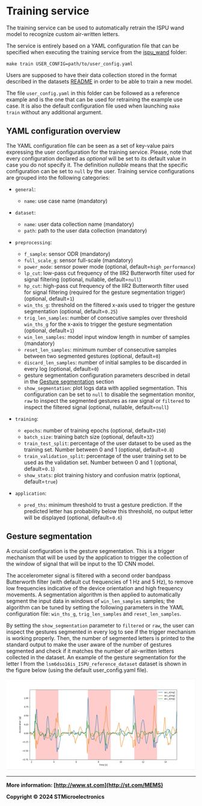 # Training service

The training service can be used to automatically retrain the ISPU wand model
to recognize custom air-written letters.

The service is entirely based on a YAML configuration file that can be specified when executing the training service from the [ispu_wand](..) folder:

```shell
make train USER_CONFIG=path/to/user_config.yaml
```

Users are supposed to have their data collection stored in the format described in the datasets [README](../datasets/README.md) in order to be able to train a new model.

The file `user_config.yaml` in this folder can be followed as a reference example and is the one that can be used for retraining the example use case. It is also the default configuration file used when launching `make train` without any additional argument.

## YAML configuration overview

The YAML configuration file can be seen as a set of key-value pairs expressing the user configuration for the training service. Please, note that every configuration declared as *optional* will be set to its default value in case you do not specify it. The definition *nullable* means that the specific configuration can be set to `null` by the user. Training service configurations are grouped into the following categories:
- `general`:
	- `name`: use case name (mandatory)

- `dataset`:
	- `name`: user data collection name (mandatory)
	- `path`: path to the user data collection (mandatory)

- `preprocessing`:
	- `f_sample`: sensor ODR (mandatory)
	- `full_scale_g`: sensor full-scale (mandatory)
	- `power_mode`: sensor power mode (optional, default=`high_performance`)
	- `lp_cut`: low-pass cut frequency of the IIR2 Butterworth filter used for signal filtering (optional, nullable, default=`null`)
	- `hp_cut`: high-pass cut frequency of the IIR2 Butterworth filter used for signal filtering (required for the gesture segmentation trigger) (optional, default=`1`)
	- `win_ths_g`: threshold on the filtered x-axis used to trigger the gesture segmentation (optional, default=`0.25`)
	- `trig_len_samples`: number of consecutive samples over threshold `win_ths_g` for the x-axis to trigger the gesture segmentation (optional, default=`1`)
	- `win_len_samples`: model input window length in number of samples (mandatory)
	- `reset_len_samples`: minimum number of consecutive samples between two segmented gestures (optional, default=`0`)
	- `discard_len_samples`: number of initial samples to be discarded in every log (optional, default=`0`)
	- gesture segmentation configuration parameters described in detail in the [Gesture segmentation](./README.md#gesture-segmentation) section
	- `show_segmentation`: plot logs data with applied segmentation. This configuration can be set to `null` to disable the segmentation monitor, `raw` to inspect the segmented gestures as raw signal or `filtered` to inspect the filtered signal (optional, nullable, default=`null`)

- `training`:
	- `epochs`: number of training epochs (optional, default=`150`)
	- `batch_size`: training batch size (optional, default=`32`)
	- `train_test_split`: percentage of the user dataset to be used as the training set. Number between 0 and 1 (optional, default=`0.8`)
	- `train_validation_split`: percentage of the user training set to be used as the validation set. Number between 0 and 1 (optional, default=`0.1`)
	- `show_stats`: plot training history and confusion matrix (optional, default=`true`)

- `application`:
	- `pred_ths`: minimum threshold to trust a gesture prediction. If the predicted letter has probability below this threshold, no output letter will be displayed (optional, default=`0.6`)

## Gesture segmentation

A crucial configuration is the gesture segmentation. This is a trigger mechanism that will be used by the application to trigger the collection of the window of signal that will be input to the 1D CNN model.

The accelerometer signal is filtered with a second order bandpass Butterworth filter (with default cut frequencies of 1 Hz and 5 Hz), to remove low frequencies indicative of the device orientation and high frequency movements. A segmentation algorithm is then applied to automatically segment the input data in windows of `win_len_samples` samples; the algorithm can be tuned by setting the following parameters in the YAML configuration file: `win_ths_g`, `trig_len_samples` and `reset_len_samples`.

By setting the `show_segmentation` parameter to `filtered` or `raw`, the user can inspect the gestures segmented in every log to see if the trigger mechanism is working properly. Then, the number of segmented letters is printed to the standard output to make the user aware of the number of gestures segmented and check if it matches the number of air-written letters collected in the dataset. An example of the gesture segmentation for the letter I from the `lsm6dso16is_ISPU_reference_dataset` dataset is shown in the figure below (using the default user_config.yaml file).

![](images/img1.jpg)

------

**More information: [http://www.st.com](http://st.com/MEMS)**

**Copyright © 2024 STMicroelectronics**
